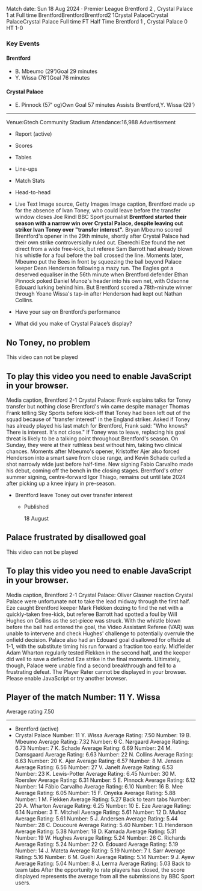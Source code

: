 Match date: Sun 18 Aug 2024
‧
Premier League
Brentford 2 , Crystal Palace 1 at Full time
BrentfordBrentfordBrentford2
1Crystal PalaceCrystal PalaceCrystal Palace
Full time
FT
Half Time Brentford 1 , Crystal Palace 0
HT 1-0
### Key Events
#### Brentford
-   B. Mbeumo (29')Goal 29 minutes
-   Y. Wissa (76')Goal 76 minutes
#### Crystal Palace
-   E. Pinnock (57' og)Own Goal 57 minutes
Assists
Brentford,Y. Wissa (29')
___
Venue:Gtech Community Stadium
Attendance:16,988
Advertisement
-   Report (active)
-   Scores
-   Tables
-   Line-ups
-   Match Stats
-   Head-to-head
-   Live Text
Image source, Getty Images
Image caption,
Brentford made up for the absence of Ivan Toney, who could leave before the transfer window closes
Joe Rindl
BBC Sport journalist
**Brentford started their season with a narrow win over Crystal Palace, despite leaving out striker Ivan Toney over "transfer interest".**
Bryan Mbeumo scored Brentford's opener in the 29th minute, shortly after Crystal Palace had their own strike controversially ruled out.
Eberechi Eze found the net direct from a wide free-kick, but referee Sam Barrott had already blown his whistle for a foul before the ball crossed the line.
Moments later, Mbeumo put the Bees in front by squeezing the ball beyond Palace keeper Dean Henderson following a mazy run.
The Eagles got a deserved equaliser in the 56th minute when Brentford defender Ethan Pinnock poked Daniel Munoz's header into his own net, with Odsonne Edouard lurking behind him.
But Brentford scored a 78th-minute winner through Yoane Wissa's tap-in after Henderson had kept out Nathan Collins.
-   Have your say on Brentford’s performance
    
-   What did you make of Crystal Palace’s display?
    
## No Toney, no problem
This video can not be played
## To play this video you need to enable JavaScript in your browser.
Media caption,
Brentford 2-1 Crystal Palace: Frank explains talks for Toney transfer but nothing close
Brentford's win came despite manager Thomas Frank telling Sky Sports before kick-off that Toney had been left out of the squad because of "transfer interest" in the England striker.
Asked if Toney has already played his last match for Brentford, Frank said: "Who knows? There is interest. It's not close."
If Toney was to leave, replacing his goal threat is likely to be a talking point throughout Brentford's season.
On Sunday, they were at their ruthless best without him, taking two clinical chances.
Moments after Mbeumo's opener, Kristoffer Ajer also forced Henderson into a smart save from close range, and Kevin Schade curled a shot narrowly wide just before half-time.
New signing Fabio Carvalho made his debut, coming off the bench in the closing stages.
Brentford's other summer signing, centre-forward Igor Thiago, remains out until late 2024 after picking up a knee injury in pre-season.
-   Brentford leave Toney out over transfer interest
    
    -   Published
        
        18 August
        
    
## Palace frustrated by disallowed goal
This video can not be played
## To play this video you need to enable JavaScript in your browser.
Media caption,
Brentford 2-1 Crystal Palace: Oliver Glasner reaction
Crystal Palace were unfortunate not to take the lead midway through the first half.
Eze caught Brentford keeper Mark Flekken dozing to find the net with a quickly-taken free-kick, but referee Barrott had spotted a foul by Will Hughes on Collins as the set-piece was struck.
With the whistle blown before the ball had entered the goal, the Video Assistant Referee (VAR) was unable to intervene and check Hughes' challenge to potentially overrule the onfield decision.
Palace also had an Edouard goal disallowed for offside at 1-1, with the substitute timing his run forward a fraction too early.
Midfielder Adam Wharton regularly tested Flekken in the second half, and the keeper did well to save a deflected Eze strike in the final moments.
Ultimately, though, Palace were unable find a second breakthrough and fell to a frustrating defeat.
The Player Rater cannot be displayed in your browser. Please enable JavaScript or try another browser.
## Player of the match Number: 11 Y. Wissa
Average rating 7.50
___
-   Brentford (active)
-   Crystal Palace
Number: 11 Y. Wissa
Average Rating: 7.50
Number: 19 B. Mbeumo
Average Rating: 7.32
Number: 6 C. Nørgaard
Average Rating: 6.73
Number: 7 K. Schade
Average Rating: 6.69
Number: 24 M. Damsgaard
Average Rating: 6.63
Number: 22 N. Collins
Average Rating: 6.63
Number: 20 K. Ajer
Average Rating: 6.57
Number: 8 M. Jensen
Average Rating: 6.56
Number: 27 V. Janelt
Average Rating: 6.53
Number: 23 K. Lewis-Potter
Average Rating: 6.45
Number: 30 M. Roerslev
Average Rating: 6.31
Number: 5 E. Pinnock
Average Rating: 6.12
Number: 14 Fábio Carvalho
Average Rating: 6.10
Number: 16 B. Mee
Average Rating: 6.05
Number: 15 F. Onyeka
Average Rating: 5.88
Number: 1 M. Flekken
Average Rating: 5.27
Back to team tabs
Number: 20 A. Wharton
Average Rating: 6.25
Number: 10 E. Eze
Average Rating: 6.14
Number: 3 T. Mitchell
Average Rating: 5.61
Number: 12 D. Muñoz
Average Rating: 5.61
Number: 5 J. Andersen
Average Rating: 5.44
Number: 28 C. Doucouré
Average Rating: 5.40
Number: 1 D. Henderson
Average Rating: 5.38
Number: 18 D. Kamada
Average Rating: 5.31
Number: 19 W. Hughes
Average Rating: 5.24
Number: 26 C. Richards
Average Rating: 5.24
Number: 22 O. Édouard
Average Rating: 5.19
Number: 14 J. Mateta
Average Rating: 5.19
Number: 7 I. Sarr
Average Rating: 5.16
Number: 6 M. Guéhi
Average Rating: 5.14
Number: 9 J. Ayew
Average Rating: 5.04
Number: 8 J. Lerma
Average Rating: 5.03
Back to team tabs
After the opportunity to rate players has closed, the score displayed represents the average from all the submissions by BBC Sport users.